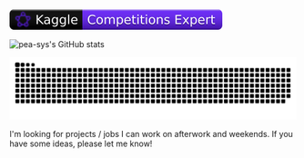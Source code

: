 <img src="./kaggle-badges/CompetitionsRank/plastic-black.svg" />

![pea-sys's GitHub stats](https://github-readme-stats.vercel.app/api?username=pea-sys&show_icons=true)



<picture>
  <source media="(prefers-color-scheme: dark)" srcset="https://raw.githubusercontent.com/pea-sys/pea-sys/snake-game/github-contribution-grid-snake-dark.svg">
  <source media="(prefers-color-scheme: light)" srcset="https://raw.githubusercontent.com/pea-sys/pea-sys/snake-game/github-contribution-grid-snake.svg">
  <img alt="github contribution grid snake animation" src="https://raw.githubusercontent.com/pea-sys/pea-sys/snake-game/github-contribution-grid-snake.svg">
</picture>



 I'm looking for projects / jobs I can work on afterwork and weekends. If you have some ideas, please let me know!
